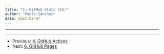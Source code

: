 ```yaml
---
title: "5. GitHub Stats (II)"
author: "Paulo Sánchez"
date: 2021-02-07
---
```


***
***

* Previous: [4. GitHub Actions](https://erlete.github.io/github-customization-guide/guides/actions-guide.html)
* Next: [6. GitHub Pages](https://erlete.github.io/github-customization-guide/guides/pages-guide.html)
